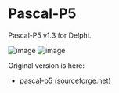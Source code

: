 # Pascal-P5
Pascal-P5 v1.3 for Delphi.

![image](https://user-images.githubusercontent.com/14885863/149646803-d9c18e14-6855-491d-a515-a09defcfa8ab.png)
![image](https://user-images.githubusercontent.com/14885863/149646805-eb9f8567-1b89-4918-943e-e0b1879d86a5.png)


Original version is here:

 - [pascal-p5 (sourceforge.net)](https://sourceforge.net/projects/pascalp5/)

